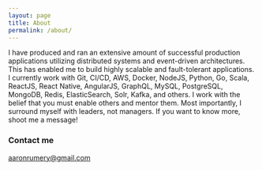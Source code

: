 ```yaml
---
layout: page
title: About
permalink: /about/
---
```


I have produced and ran an extensive amount of successful production applications utilizing distributed systems and event-driven architectures. This has enabled me to build highly scalable and fault-tolerant applications. I currently work with Git, CI/CD, AWS, Docker, NodeJS, Python, Go, Scala, ReactJS, React Native, AngularJS, GraphQL, MySQL, PostgreSQL, MongoDB, Redis, ElasticSearch, Solr, Kafka, and others. I work with the belief that you must enable others and mentor them. Most importantly, I surround myself with leaders, not managers. If you want to know more, shoot me a message!

### Contact me

[aaronrumery@gmail.com](mailto:aaronrumery@gmail.com)
